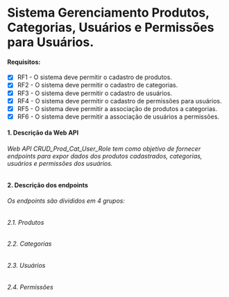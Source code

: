 # Sistema Gerenciamento Produtos, Categorias, Usuários e Permissões para Usuários.

#### Requisitos:
- [x] RF1 - O sistema deve permitir o cadastro de produtos.
- [x] RF2 - O sistema deve permitir o cadastro de categorias.
- [x] RF3 - O sistema deve permitir o cadastro de usuários.
- [x] RF4 - O sistema deve permitir o cadastro de permissões para usuários.
- [x] RF5 - O sistema deve permitir a associação de produtos a categorias.
- [x] RF6 - O sistema deve permitir a associação de usuários a permissões.

#### 1. Descrição da Web API
###### Web API *CRUD_Prod_Cat_User_Role* tem como objetivo de fornecer endpoints para expor dados dos produtos cadastrados, categorias, usuários e permissões dos usuários.
#### 2. Descrição dos endpoints
###### Os endpoints são divididos em 4 grupos:
###### 2.1. Produtos
###### 2.2. Categorias
###### 2.3. Usuários
###### 2.4. Permissões




